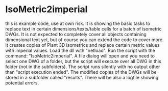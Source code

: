 # IsoMetric2imperial
this is example code, use at own risk. It is showing the basic tasks to replace text in certain dimensions/texts/table cells for a batch of isometric DWGs. 
It is not expected to completely cover all objects containing dimensional text yet, but of course you can extend the code to cover more.
It creates copies of Plant 3D isometrics and replace certain metric values with imperial values.
Load the dll with "netload". Run the script with the command: "IsoMetric2imperial". A file dialog will open and you need to select one DWG of a folder, but the script will execute over all DWG in this folder (not in the subfolders). The script runs silently with no output other than "script execution ended". The modified copies of the DWGs will be stored in a subfolder called "results". There will be also a logfile showing potential errors.

